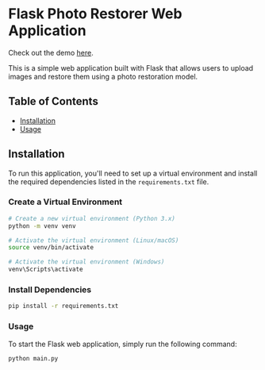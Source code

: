 # Flask Photo Restorer Web Application

Check out the demo [here](https://drive.google.com/file/d/1YtU3urf3B-zBDVJqqaY_qBWjKgueSw1R/view?usp=sharing).

This is a simple web application built with Flask that allows users to upload images and restore them using a photo restoration model.

## Table of Contents
- [Installation](#installation)
- [Usage](#usage)

## Installation

To run this application, you'll need to set up a virtual environment and install the required dependencies listed in the `requirements.txt` file.

### Create a Virtual Environment

```bash
# Create a new virtual environment (Python 3.x)
python -m venv venv

# Activate the virtual environment (Linux/macOS)
source venv/bin/activate

# Activate the virtual environment (Windows)
venv\Scripts\activate
```

### Install Dependencies
```bash
pip install -r requirements.txt
```

### Usage
To start the Flask web application, simply run the following command:

```bash
python main.py
```


